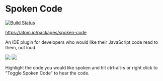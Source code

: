 # Spoken Code

[![Build Status](https://travis-ci.org/juliocj360/spoken-code.svg?branch=master)](https://travis-ci.org/juliocj360/spoken-code)

https://atom.io/packages/spoken-code

An IDE plugin for developers who would like their JavaScript code read to them, out loud.

![](https://cloud.githubusercontent.com/assets/23223086/23474541/f21976ba-fe68-11e6-9b4a-2b5f898f8e83.png)
![](https://cloud.githubusercontent.com/assets/23223086/23474605/32b18230-fe69-11e6-8121-194218e9cfb5.gif)

Highlight the code you would like spoken and hit ctrl-alt-s or right click to "Toggle Spoken Code" to hear the code.

